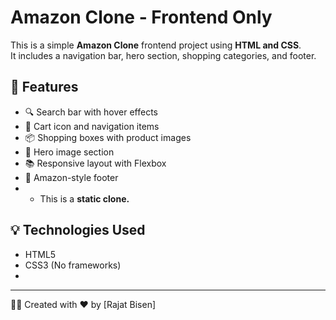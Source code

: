 # Amazon Clone - Frontend Only

This is a simple **Amazon Clone** frontend project using **HTML and CSS**.  
It includes a navigation bar, hero section, shopping categories, and footer.

## 📁 Features

- 🔍 Search bar with hover effects
- 🛒 Cart icon and navigation items
- 📦 Shopping boxes with product images
- 📸 Hero image section
- 📚 Responsive layout with Flexbox
- 👣 Amazon-style footer
- - This is a **static clone.**

## 💡 Technologies Used

- HTML5
- CSS3 (No frameworks)
- 
---

👨‍💻 Created with ❤️ by [Rajat Bisen]
